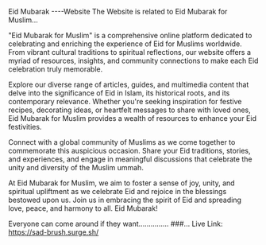 Eid Mubarak ----Website
The Website is related to Eid Mubarak for Muslim...

"Eid Mubarak for Muslim" is a comprehensive online platform dedicated to celebrating and enriching the experience of Eid for Muslims worldwide. From vibrant cultural traditions to spiritual reflections, our website offers a myriad of resources, insights, and community connections to make each Eid celebration truly memorable.

Explore our diverse range of articles, guides, and multimedia content that delve into the significance of Eid in Islam, its historical roots, and its contemporary relevance. Whether you're seeking inspiration for festive recipes, decorating ideas, or heartfelt messages to share with loved ones, Eid Mubarak for Muslim provides a wealth of resources to enhance your Eid festivities.

Connect with a global community of Muslims as we come together to commemorate this auspicious occasion. Share your Eid traditions, stories, and experiences, and engage in meaningful discussions that celebrate the unity and diversity of the Muslim ummah.

At Eid Mubarak for Muslim, we aim to foster a sense of joy, unity, and spiritual upliftment as we celebrate Eid and rejoice in the blessings bestowed upon us. Join us in embracing the spirit of Eid and spreading love, peace, and harmony to all. Eid Mubarak!

Everyone can come around if they want...............
###...
Live Link:   https://sad-brush.surge.sh/
